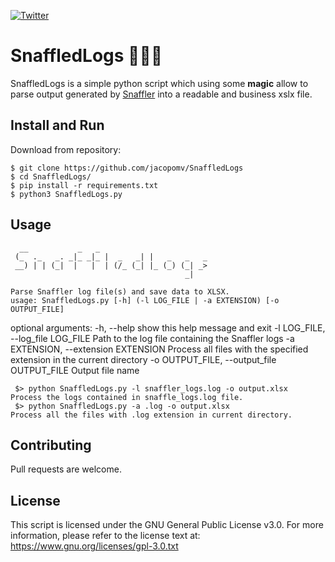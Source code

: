 [![Twitter](https://img.shields.io/twitter/url?label=Follow%20%40marb08&style=social&url=https%3A%2F%2Ftwitter.com%2Fmarb0x08)](https://twitter.com/m4rbb)

# SnaffledLogs 🧙‍♂️📝

SnaffledLogs is a simple python script which using some **magic** allow to parse output generated by [Snaffler](https://github.com/SnaffCon/Snaffler) into a readable and business xslx file.

## Install and Run
Download from repository:

    $ git clone https://github.com/jacopomv/SnaffledLogs
    $ cd SnaffledLogs/
    $ pip install -r requirements.txt
    $ python3 SnaffledLogs.py
    

## Usage
 
```
  __           _   _                         
 (_  ._   _. _|_ _|_ |  _   _| |   _   _   _ 
 __) | | (_|  |   |  | (/_ (_| |_ (_) (_| _> 
                                       _|                        
```
    Parse Snaffler log file(s) and save data to XLSX.
    usage: SnaffledLogs.py [-h] (-l LOG_FILE | -a EXTENSION) [-o OUTPUT_FILE]



optional arguments:
  -h, --help            show this help message and exit
  -l LOG_FILE, --log_file LOG_FILE
                        Path to the log file containing the Snaffler logs
  -a EXTENSION, --extension EXTENSION
                        Process all files with the specified extension in the current directory
  -o OUTPUT_FILE, --output_file OUTPUT_FILE
                        Output file name
     
     $> python SnaffledLogs.py -l snaffler_logs.log -o output.xlsx      Process the logs contained in snaffle_logs.log file.
     $> python SnaffledLogs.py -a .log -o output.xlsx                   Process all the files with .log extension in current directory.
     
## Contributing
Pull requests are welcome.

## License
This script is licensed under the GNU General Public License v3.0.
For more information, please refer to the license text at: https://www.gnu.org/licenses/gpl-3.0.txt


